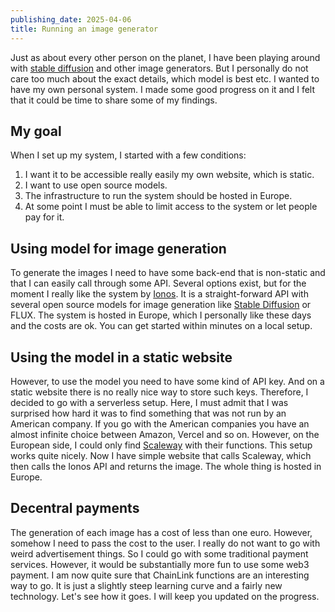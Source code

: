 ```yaml
---
publishing_date: 2025-04-06
title: Running an image generator
---
```


Just as about every other person on the planet, I have been playing around with [stable diffusion](https://stability.ai/) and other image generators. But I personally do not care too much about the exact details, which model is best etc. I wanted to have my own personal system. I made some good progress on it and I felt that it could be time to share some of my findings.

## My goal

When I set up my system, I started with a few conditions:

1. I want it to be accessible really easily my own website, which is static.
2. I want to use open source models.
3. The infrastructure to run the system should be hosted in Europe.
4. At some point I must be able to limit access to the system or let people pay for it.

## Using model for image generation

To generate the images I need to have some back-end that is non-static and that I can easily call through some API. Several options exist, but for the moment I really like the system  by [Ionos](https://cloud.ionos.de/managed/ai-model-hub). It is a straight-forward API with several open source models for image generation like [Stable Diffusion](https://stability.ai/) or FLUX. The system is hosted in Europe, which I personally like these days and the costs are ok. You can get started within minutes on a local setup.

## Using the model in a static website

However, to use the model you need to have some kind of API key. And on a static website there is no really nice way to store such keys. Therefore, I decided to go with a serverless setup. Here, I must admit that I was surprised how hard it was to find something that was not run by an American company. If you go with the American companies you have an almost infinite choice between Amazon, Vercel and so on. However, on the European side, I could only find [Scaleway](https://www.scaleway.com/en/) with their functions. This setup works quite nicely. Now I have simple website that calls Scaleway, which then calls the Ionos API and returns the image. The whole thing is hosted in Europe.

## Decentral payments

The generation of each image has a cost of less than one euro. However, somehow I need to pass the cost to the user. I really do not want to go with weird advertisement things. So I could go with some traditional payment services. However, it would be substantially more fun to use some web3 payment. I am now quite sure that ChainLink functions are an interesting way to go. It is just a slightly steep learning curve and a fairly new technology. Let's see how it goes. I will keep you updated on the progress.